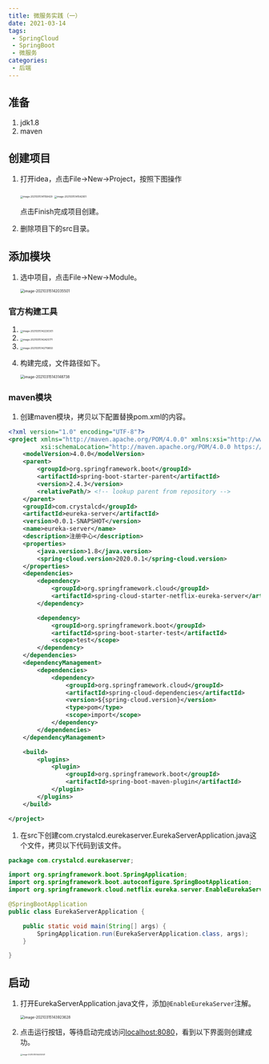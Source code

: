 ```yaml
---
title: 微服务实践（一）
date: 2021-03-14
tags:
 - SpringCloud
 - SpringBoot
 - 微服务 
categories:
 - 后端
---
```


## 准备
1. jdk1.8
2. maven

## 创建项目

1. 打开idea，点击File->New->Project，按照下图操作

   <img src="../../images/image-20210315141158429.png" alt="image-20210315141158429" style="zoom:33%;" />

   <img src="../../images/image-20210315141542901.png" alt="image-20210315141542901" style="zoom:33%;" />

   点击Finish完成项目创建。

2. 删除项目下的src目录。

## 添加模块

1. 选中项目，点击File->New->Module。

   <img src="../../images/image-20210315142035501.png" alt="image-20210315142035501" style="zoom:50%;" />

### 官方构建工具



1. <img src="../../images/image-20210315142230301.png" alt="image-20210315142230301" style="zoom: 33%;" />

2. <img src="../../images/image-20210315142425771.png" alt="image-20210315142425771" style="zoom: 33%;" />

3. <img src="../../images/image-20210315142719850.png" alt="image-20210315142719850" style="zoom:33%;" />

4. 构建完成，文件路径如下。

   <img src="../../images/image-20210315143148738.png" alt="image-20210315143148738" style="zoom: 50%;" />

### maven模块

1. 创建maven模块，拷贝以下配置替换pom.xml的内容。

```xml
<?xml version="1.0" encoding="UTF-8"?>
<project xmlns="http://maven.apache.org/POM/4.0.0" xmlns:xsi="http://www.w3.org/2001/XMLSchema-instance"
         xsi:schemaLocation="http://maven.apache.org/POM/4.0.0 https://maven.apache.org/xsd/maven-4.0.0.xsd">
    <modelVersion>4.0.0</modelVersion>
    <parent>
        <groupId>org.springframework.boot</groupId>
        <artifactId>spring-boot-starter-parent</artifactId>
        <version>2.4.3</version>
        <relativePath/> <!-- lookup parent from repository -->
    </parent>
    <groupId>com.crystalcd</groupId>
    <artifactId>eureka-server</artifactId>
    <version>0.0.1-SNAPSHOT</version>
    <name>eureka-server</name>
    <description>注册中心</description>
    <properties>
        <java.version>1.8</java.version>
        <spring-cloud.version>2020.0.1</spring-cloud.version>
    </properties>
    <dependencies>
        <dependency>
            <groupId>org.springframework.cloud</groupId>
            <artifactId>spring-cloud-starter-netflix-eureka-server</artifactId>
        </dependency>

        <dependency>
            <groupId>org.springframework.boot</groupId>
            <artifactId>spring-boot-starter-test</artifactId>
            <scope>test</scope>
        </dependency>
    </dependencies>
    <dependencyManagement>
        <dependencies>
            <dependency>
                <groupId>org.springframework.cloud</groupId>
                <artifactId>spring-cloud-dependencies</artifactId>
                <version>${spring-cloud.version}</version>
                <type>pom</type>
                <scope>import</scope>
            </dependency>
        </dependencies>
    </dependencyManagement>

    <build>
        <plugins>
            <plugin>
                <groupId>org.springframework.boot</groupId>
                <artifactId>spring-boot-maven-plugin</artifactId>
            </plugin>
        </plugins>
    </build>

</project>

```

1. 在src下创建com.crystalcd.eurekaserver.EurekaServerApplication.java这个文件，拷贝以下代码到该文件。

```java
package com.crystalcd.eurekaserver;

import org.springframework.boot.SpringApplication;
import org.springframework.boot.autoconfigure.SpringBootApplication;
import org.springframework.cloud.netflix.eureka.server.EnableEurekaServer;

@SpringBootApplication
public class EurekaServerApplication {

    public static void main(String[] args) {
        SpringApplication.run(EurekaServerApplication.class, args);
    }

}

```



## 启动

1. 打开EurekaServerApplication.java文件，添加`@EnableEurekaServer`注解。

   <img src="../../images/image-20210315143923628.png" alt="image-20210315143923628" style="zoom:50%;" />

2. 点击运行按钮，等待启动完成访问[localhost:8080](http://localhost:8080/)，看到以下界面则创建成功。

   <img src="../../images/image-20210315144232921.png" alt="image-20210315144232921" style="zoom: 25%;" />

